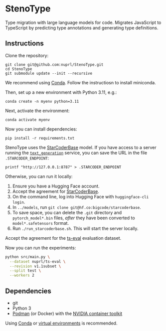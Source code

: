 # StenoType

Type migration with large language models for code. Migrates JavaScript to
TypeScript by predicting type annotations and generating type definitions.

## Instructions

Clone the repository:

    git clone git@github.com:nuprl/StenoType.git
    cd StenoType
    git submodule update --init --recursive

We recommend using [Conda](https://docs.conda.io/en/latest/). Follow the
instructiosn to install miniconda.

Then, set up a new environment with Python 3.11, e.g.:

    conda create -n myenv python=3.11

Next, activate the environment:

    conda activate myenv

Now you can install dependencies:

    pip install -r requirements.txt

StenoType uses the [StarCoderBase](https://huggingface.co/bigcode/starcoder)
model. If you have access to a server running the
[`text_generation`](https://github.com/huggingface/text-generation-inference)
service, you can save the URL in the file `.STARCODER_ENDPOINT`:

    printf "http://127.0.0.1:8787" > .STARCODER_ENDPOINT

Otherwise, you can run it locally:

  1. Ensure you have a Hugging Face account.
  2. Accept the agreement for
     [StarCoderBase](https://huggingface.co/bigcode/starcoder).
  3. On the command line, log into Hugging Face with `huggingface-cli login`.
  4. In `../models`, run `git clone git@hf.co:bigcode/starcoderbase`.
  5. To save space, you can delete the `.git` directory and `pytorch_model*.bin`
     files, _after_ they have been converted to `model*.safetensors` format.
  6. Run `./run_starcoderbase.sh`. This will start the server locally.

Accept the agreement for the
[ts-eval](https://huggingface.co/datasets/nuprl/ts-eval) evaluation dataset.

Now you can run the experiments:

```bash
python src/main.py \
  --dataset nuprl/ts-eval \
  --revision v1.1subset \
  --split test \
  --workers 2
```

## Dependencies

  * git
  * Python 3
  * [Podman](https://podman.io/) (or Docker) with the
    [NVIDIA container toolkit](https://docs.nvidia.com/datacenter/cloud-native/container-toolkit/latest/install-guide.html)

Using [Conda](https://docs.conda.io/en/latest/) or [virtual
environments](https://docs.python.org/3/library/venv.html) is recommended.
